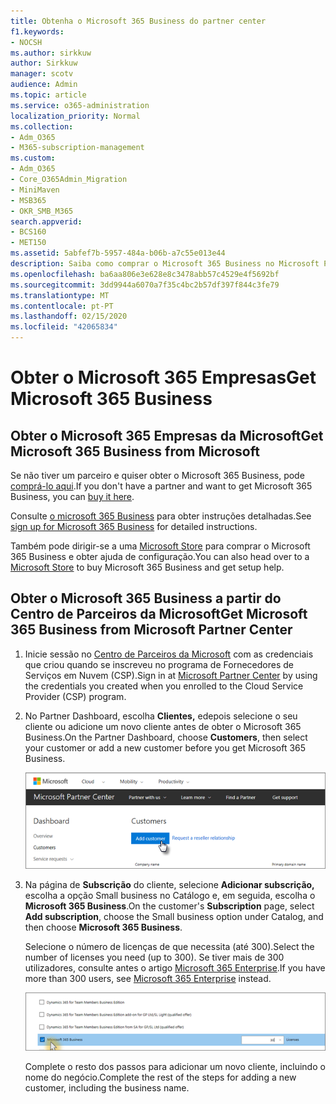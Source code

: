```yaml
---
title: Obtenha o Microsoft 365 Business do partner center
f1.keywords:
- NOCSH
ms.author: sirkkuw
author: Sirkkuw
manager: scotv
audience: Admin
ms.topic: article
ms.service: o365-administration
localization_priority: Normal
ms.collection:
- Adm_O365
- M365-subscription-management
ms.custom:
- Adm_O365
- Core_O365Admin_Migration
- MiniMaven
- MSB365
- OKR_SMB_M365
search.appverid:
- BCS160
- MET150
ms.assetid: 5abfef7b-5957-484a-b06b-a7c55e013e44
description: Saiba como comprar o Microsoft 365 Business no Microsoft Partner Center.
ms.openlocfilehash: ba6aa806e3e628e8c3478abb57c4529e4f5692bf
ms.sourcegitcommit: 3dd9944a6070a7f35c4bc2b57df397f844c3fe79
ms.translationtype: MT
ms.contentlocale: pt-PT
ms.lasthandoff: 02/15/2020
ms.locfileid: "42065834"
---
```

# <a name="get-microsoft-365-business"></a><span data-ttu-id="3c6b0-103">Obter o Microsoft 365 Empresas</span><span class="sxs-lookup"><span data-stu-id="3c6b0-103">Get Microsoft 365 Business</span></span>

## <a name="get-microsoft-365-business-from-microsoft"></a><span data-ttu-id="3c6b0-104">Obter o Microsoft 365 Empresas da Microsoft</span><span class="sxs-lookup"><span data-stu-id="3c6b0-104">Get Microsoft 365 Business from Microsoft</span></span>

<span data-ttu-id="3c6b0-105">Se não tiver um parceiro e quiser obter o Microsoft 365 Business, pode [comprá-lo aqui](https://www.microsoft.com/en-US/microsoft-365/business).</span><span class="sxs-lookup"><span data-stu-id="3c6b0-105">If you don't have a partner and want to get Microsoft 365 Business, you can [buy it here](https://www.microsoft.com/en-US/microsoft-365/business).</span></span>

<span data-ttu-id="3c6b0-106">Consulte [o microsoft 365 Business](sign-up.md) para obter instruções detalhadas.</span><span class="sxs-lookup"><span data-stu-id="3c6b0-106">See [sign up for Microsoft 365 Business](sign-up.md) for detailed instructions.</span></span>

<span data-ttu-id="3c6b0-107">Também pode dirigir-se a uma [Microsoft Store](https://www.microsoft.com/en-us/store/locations/find-a-store?icid=en_US_Store_UH_FAS) para comprar o Microsoft 365 Business e obter ajuda de configuração.</span><span class="sxs-lookup"><span data-stu-id="3c6b0-107">You can also head over to a [Microsoft Store](https://www.microsoft.com/en-us/store/locations/find-a-store?icid=en_US_Store_UH_FAS) to buy Microsoft 365 Business and get setup help.</span></span>
  
## <a name="get-microsoft-365-business-from-microsoft-partner-center"></a><span data-ttu-id="3c6b0-108">Obter o Microsoft 365 Business a partir do Centro de Parceiros da Microsoft</span><span class="sxs-lookup"><span data-stu-id="3c6b0-108">Get Microsoft 365 Business from Microsoft Partner Center</span></span>

1. <span data-ttu-id="3c6b0-109">Inicie sessão no [Centro de Parceiros da Microsoft](https://go.microsoft.com/fwlink/p/?linkid=849910) com as credenciais que criou quando se inscreveu no programa de Fornecedores de Serviços em Nuvem (CSP).</span><span class="sxs-lookup"><span data-stu-id="3c6b0-109">Sign in at [Microsoft Partner Center](https://go.microsoft.com/fwlink/p/?linkid=849910) by using the credentials you created when you enrolled to the Cloud Service Provider (CSP) program.</span></span> 
    
2. <span data-ttu-id="3c6b0-110">No Partner Dashboard, escolha **Clientes,** edepois selecione o seu cliente ou adicione um novo cliente antes de obter o Microsoft 365 Business.</span><span class="sxs-lookup"><span data-stu-id="3c6b0-110">On the Partner Dashboard, choose **Customers**, then select your customer or add a new customer before you get Microsoft 365 Business.</span></span>
    
    ![No centro do Microsoft Partner, adicione um cliente.](../media/ec807d07-bbd2-411f-8fe1-c644cf9a3882.png)
  
3. <span data-ttu-id="3c6b0-112">Na página de **Subscrição** do cliente, selecione **Adicionar subscrição,** escolha a opção Small business no Catálogo e, em seguida, escolha o **Microsoft 365 Business**.</span><span class="sxs-lookup"><span data-stu-id="3c6b0-112">On the customer's **Subscription** page, select **Add subscription**, choose the Small business option under Catalog, and then choose **Microsoft 365 Business**.</span></span>
    
    <span data-ttu-id="3c6b0-113">Selecione o número de licenças de que necessita (até 300).</span><span class="sxs-lookup"><span data-stu-id="3c6b0-113">Select the number of licenses you need (up to 300).</span></span> <span data-ttu-id="3c6b0-114">Se tiver mais de 300 utilizadores, consulte antes o artigo [Microsoft 365 Enterprise](https://go.microsoft.com/fwlink/p/?linkid=862316).</span><span class="sxs-lookup"><span data-stu-id="3c6b0-114">If you have more than 300 users, see [Microsoft 365 Enterprise](https://go.microsoft.com/fwlink/p/?linkid=862316) instead.</span></span> 
    
    ![Na página de subscrição New, escolha pequenas empresas.](../media/52d99e89-2175-4974-84bb-dd626048541b.png)
  
    <span data-ttu-id="3c6b0-116">Complete o resto dos passos para adicionar um novo cliente, incluindo o nome do negócio.</span><span class="sxs-lookup"><span data-stu-id="3c6b0-116">Complete the rest of the steps for adding a new customer, including the business name.</span></span>
    


